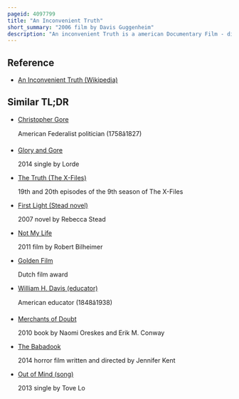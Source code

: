 ```yaml
---
pageid: 4097799
title: "An Inconvenient Truth"
short_summary: "2006 film by Davis Guggenheim"
description: "An inconvenient Truth is a american Documentary Film - directed by Davis Guggenheim - about the Campaign by former us Vice President al gore to educate People about global Warming. The Film features a Slideshow which according to Gore's own Estimate has been shown more than 1000 Times worldwide."
---
```


## Reference

- [An Inconvenient Truth (Wikipedia)](https://en.wikipedia.org/?curid=4097799)

## Similar TL;DR

- [Christopher Gore](/tldr/en/christopher-gore)

  American Federalist politician (1758â1827)

- [Glory and Gore](/tldr/en/glory-and-gore)

  2014 single by Lorde

- [The Truth (The X-Files)](/tldr/en/the-truth-the-x-files)

  19th and 20th episodes of the 9th season of The X-Files

- [First Light (Stead novel)](/tldr/en/first-light-stead-novel)

  2007 novel by Rebecca Stead

- [Not My Life](/tldr/en/not-my-life)

  2011 film by Robert Bilheimer

- [Golden Film](/tldr/en/golden-film)

  Dutch film award

- [William H. Davis (educator)](/tldr/en/william-h-davis-educator)

  American educator (1848â1938)

- [Merchants of Doubt](/tldr/en/merchants-of-doubt)

  2010 book by Naomi Oreskes and Erik M. Conway

- [The Babadook](/tldr/en/the-babadook)

  2014 horror film written and directed by Jennifer Kent

- [Out of Mind (song)](/tldr/en/out-of-mind-song)

  2013 single by Tove Lo
